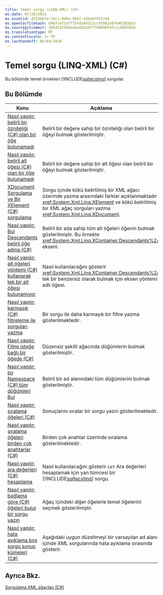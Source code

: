 ```yaml
---
title: Temel sorgu (LINQ-XML) (C#)
ms.date: 07/20/2015
ms.assetid: d333bb7d-20c1-448a-95b7-e5ba07915744
ms.openlocfilehash: b96fc6f2af7754d2403c2ccdf862e976463838a3
ms.sourcegitcommit: 3d5d33f384eeba41b2dff79d096f47ccc8d8f03d
ms.translationtype: MT
ms.contentlocale: tr-TR
ms.lasthandoff: 05/04/2018
---
```

# <a name="basic-queries-linq-to-xml-c"></a>Temel sorgu (LINQ-XML) (C#)
Bu bölümde temel örnekleri [!INCLUDE[sqltecxlinq](~/includes/sqltecxlinq-md.md)] sorgular.  
  
## <a name="in-this-section"></a>Bu Bölümde  
  
|Konu|Açıklama|  
|-----------|-----------------|  
|[Nasıl yapılır: belirli bir özniteliği (C#) olan bir öğe bulunamadı](../../../../csharp/programming-guide/concepts/linq/how-to-find-an-element-with-a-specific-attribute.md)|Belirli bir değere sahip bir özniteliği olan belirli bir öğeyi bulmak gösterilmiştir.|  
|[Nasıl yapılır: belirli alt öğesi (C#) olan bir öğe bulunamadı](../../../../csharp/programming-guide/concepts/linq/how-to-find-an-element-with-a-specific-child-element.md)|Belirli bir değere sahip bir alt öğesi olan belirli bir öğeyi bulmak gösterilmiştir.|  
|[XDocument Sorgulama ve Bir XElement (C#) sorgulama](../../../../csharp/programming-guide/concepts/linq/querying-an-xdocument-vs-querying-an-xelement.md)|Sorgu içinde kökü belirtilmiş bir XML ağacı üzerinde yazma arasındaki farklar açıklanmaktadır <xref:System.Xml.Linq.XElement> ve kökü belirtilmiş bir XML ağaç sorguları yazma <xref:System.Xml.Linq.XDocument>.|  
|[Nasıl yapılır: Bul Descendants belirli öğe adına (C#)](../../../../csharp/programming-guide/concepts/linq/how-to-find-descendants-with-a-specific-element-name.md)|Belirli bir ada sahip tüm alt öğeleri öğenin bulmak gösterilmiştir. Bu örnekte <xref:System.Xml.Linq.XContainer.Descendants%2A> ekseni.|  
|[Nasıl yapılır: alt öğeleri yöntemi (C#) kullanarak tek bir alt öğesi bulunamıyor](../../../../csharp/programming-guide/concepts/linq/how-to-find-a-single-descendant-using-the-descendants-method.md)|Nasıl kullanılacağını gösterir <xref:System.Xml.Linq.XContainer.Descendants%2A> tek bir benzersiz olarak bulmak için eksen yöntemi adlı öğesi.|  
|[Nasıl yapılır: karmaşık (C#) filtreleme ile sorguları yazma](../../../../csharp/programming-guide/concepts/linq/how-to-write-queries-with-complex-filtering.md)|Bir sorgu ile daha karmaşık bir filtre yazma gösterilmektedir.|  
|[Nasıl yapılır: Filtre isteğe bağlı bir öğede (C#)](../../../../csharp/programming-guide/concepts/linq/how-to-filter-on-an-optional-element.md)|Düzensiz şekilli ağacında düğümlerin bulmak gösterilmiştir.|  
|[Nasıl yapılır: bir Namespace (C#) tüm düğümleri Bul](../../../../csharp/programming-guide/concepts/linq/how-to-find-all-nodes-in-a-namespace.md)|Belirli bir ad alanındaki tüm düğümlerini bulmak gösterilmiştir.|  
|[Nasıl yapılır: sıralama öğeleri (C#)](../../../../csharp/programming-guide/concepts/linq/how-to-sort-elements.md)|Sonuçlarını sıralar bir sorgu yazın gösterilmektedir.|  
|[Nasıl yapılır: sıralama öğeleri birden çok anahtarlar (C#)](../../../../csharp/programming-guide/concepts/linq/how-to-sort-elements-on-multiple-keys.md)|Birden çok anahtar üzerinde sıralama gösterilmektedir.|  
|[Nasıl yapılır: ara değerleri (C#) hesaplama](../../../../csharp/programming-guide/concepts/linq/how-to-calculate-intermediate-values.md)|Nasıl kullanılacağını gösterir `Let` Ara değerleri hesaplamak için yan tümcesi bir [!INCLUDE[sqltecxlinq](~/includes/sqltecxlinq-md.md)] sorgu.|  
|[Nasıl yapılır: bağlama göre (C#) öğeleri bulur bir sorgu yazın](../../../../csharp/programming-guide/concepts/linq/how-to-write-a-query-that-finds-elements-based-on-context.md)|Ağaç içindeki diğer öğelerle temel öğelerini seçmek gösterilmiştir.|  
|[Nasıl yapılır: hata ayıklama boş sorgu sonuç kümeleri (C#)](../../../../csharp/programming-guide/concepts/linq/how-to-debug-empty-query-results-sets.md)|Aşağıdaki uygun düzeltmeyi bir varsayılan ad alanı içinde XML sorgularında hata ayıklama sırasında gösterir.|  
  
## <a name="see-also"></a>Ayrıca Bkz.  
 [Sorgulama XML ağaçları (C#)](../../../../csharp/programming-guide/concepts/linq/querying-xml-trees.md)
